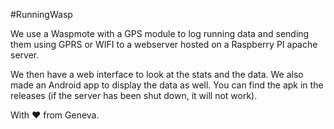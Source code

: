 #RunningWasp

We use a Waspmote with a GPS module to log running data and sending them using GPRS or WIFI to a webserver hosted on a Raspberry PI apache server.

We then have a web interface to look at the stats and the data. We also made an Android app to display the data as well. You can find the apk in the releases (if the server has been shut down, it will not work).

With ❤️ from Geneva.
